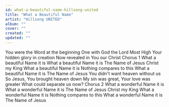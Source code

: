 ```yaml
---
id: what-a-beautiful-name-hillsong-united
title: "What a Beautiful Name"
artist: "Hillsong UNITED"
album: ""
cover: ""
created: ""
updated: ""
---
```


You were the Word at the beginning
One with God the Lord Most High
Your hidden glory in creation
Now revealed in You our Christ
Chorus 1
What a beautiful Name it is
What a beautiful Name it is
The Name of Jesus Christ my King
What a beautiful Name it is
Nothing compares to this
What a beautiful Name it is
The Name of Jesus
You didn't want heaven without us
So Jesus, You brought heaven down
My sin was great, Your love was greater
What could separate us now?
Chorus 2
What a wonderful Name it is
What a wonderful Name it is
The Name of Jesus Christ my King
What a wonderful Name it is
Nothing compares to this
What a wonderful Name it is
The Name of Jesus